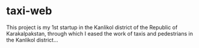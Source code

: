 # taxi-web
This project is my 1st startup in the Kanlikol district of the Republic of Karakalpakstan, through which I eased the work of taxis and pedestrians in the Kanlikol district...
